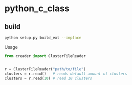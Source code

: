 # python_c_class

## build

```bash
python setup.py build_ext --inplace

```

Usage
```python
from creader import ClusterFileReader


r = ClusterFileReader("path/to/file")
clusters = r.read()   # reads default amount of clusters
clusters = r.read(10) # read 10 clusters

```